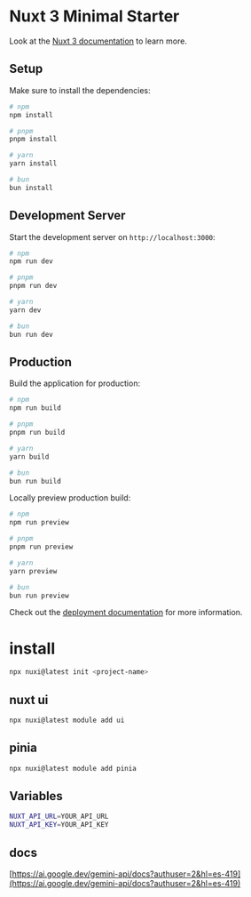 # Nuxt 3 Minimal Starter

Look at the [Nuxt 3 documentation](https://nuxt.com/docs/getting-started/introduction) to learn more.

## Setup

Make sure to install the dependencies:

```bash
# npm
npm install

# pnpm
pnpm install

# yarn
yarn install

# bun
bun install
```

## Development Server

Start the development server on `http://localhost:3000`:

```bash
# npm
npm run dev

# pnpm
pnpm run dev

# yarn
yarn dev

# bun
bun run dev
```

## Production

Build the application for production:

```bash
# npm
npm run build

# pnpm
pnpm run build

# yarn
yarn build

# bun
bun run build
```

Locally preview production build:

```bash
# npm
npm run preview

# pnpm
pnpm run preview

# yarn
yarn preview

# bun
bun run preview
```

Check out the [deployment documentation](https://nuxt.com/docs/getting-started/deployment) for more information.

# install

```bash
npx nuxi@latest init <project-name>
```

## nuxt ui
```bash
npx nuxi@latest module add ui
```

## pinia
```bash
npx nuxi@latest module add pinia
```

## Variables
```bash
NUXT_API_URL=YOUR_API_URL
NUXT_API_KEY=YOUR_API_KEY
```

## docs

[https://ai.google.dev/gemini-api/docs?authuser=2&hl=es-419](https://ai.google.dev/gemini-api/docs?authuser=2&hl=es-419)